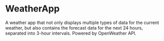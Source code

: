 # WeatherApp
A weather app that not only displays multiple types of data for the current weather, but also contains the forecast data for the next 24 hours, separated into 3-hour intervals. Powered by OpenWeather API.
